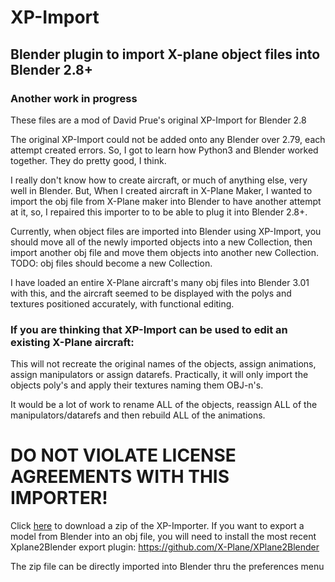 # XP-Import
## Blender plugin to import X-plane object files into Blender 2.8+


### Another work in progress


These files are a mod of David Prue's original XP-Import for Blender 2.8

The original XP-Import could not be added onto any Blender over 2.79, each attempt created errors. 
So, I got to learn how Python3 and Blender worked together. They do pretty good, I think.

I really don't know how to create aircraft, or much of anything else, very well in Blender. But, When I created aircraft in X-Plane Maker, I wanted to import the obj file from X-Plane maker into Blender to have another attempt at it, so, I repaired this importer to to be able to plug it into Blender 2.8+.

Currently, when object files are imported into Blender using XP-Import, you should move all of the newly imported objects into a new Collection, then import another obj file and move them objects into another new Collection. TODO: obj files should become a new Collection. 

I have loaded an entire X-Plane aircraft's many obj files into Blender 3.01 with this, and the aircraft seemed to be displayed with the polys and textures positioned accurately, with functional editing.  


### If you are thinking that XP-Import can be used to edit an existing X-Plane aircraft:

This will not recreate the original names of the objects, assign animations, assign manipulators or assign datarefs. Practically, it will only import the objects poly's and apply their textures naming them OBJ-n's. 

It would be a lot of work to rename ALL of the objects, reassign ALL of the manipulators/datarefs and then rebuild ALL of the animations. 

# DO NOT VIOLATE LICENSE AGREEMENTS WITH THIS IMPORTER!



Click [here](https://github.com/EdmundStoner/XPImport.git) to download a zip of the XP-Importer. If you want to export a model from Blender into an obj file, you will need to install the most recent Xplane2Blender export plugin: https://github.com/X-Plane/XPlane2Blender

The zip file can be directly imported into Blender thru the preferences menu
